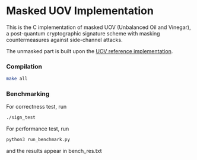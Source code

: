 # Masked UOV Implementation

This is the C implementation of masked UOV (Unbalanced Oil and Vinegar), a post-quantum cryptographic signature scheme with masking countermeasures against side-channel attacks.

The unmasked part is built upon the [UOV reference implementation](https://github.com/pqov/pqov).



### Compilation
```bash
make all
```
### Benchmarking
For correctness test, run
```bash
./sign_test
```
For performance test, run
```bash
python3 run_benchmark.py
```
and the results appear in bench_res.txt